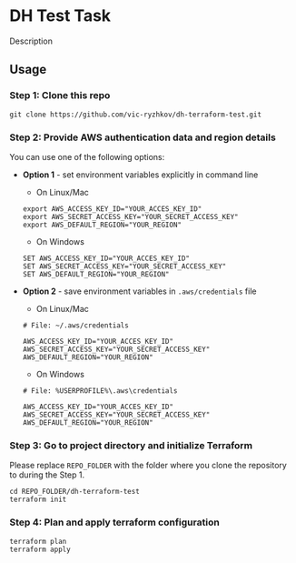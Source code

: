 # DH Test Task
Description 

## Usage

### Step 1: Clone this repo
  ```
  git clone https://github.com/vic-ryzhkov/dh-terraform-test.git
  ```

### Step 2: Provide AWS authentication data and region details

You can use one of the following options:

  * **Option 1** - set environment variables explicitly in command line
    * On Linux/Mac
    ```
    export AWS_ACCESS_KEY_ID="YOUR_ACCES_KEY_ID"
    export AWS_SECRET_ACCESS_KEY="YOUR_SECRET_ACCESS_KEY"
    export AWS_DEFAULT_REGION="YOUR_REGION"
    ```
    * On Windows
    ```
    SET AWS_ACCESS_KEY_ID="YOUR_ACCES_KEY_ID"
    SET AWS_SECRET_ACCESS_KEY="YOUR_SECRET_ACCESS_KEY"
    SET AWS_DEFAULT_REGION="YOUR_REGION"
    ```
    
  * **Option 2** - save environment variables in ```.aws/credentials``` file
    
    * On Linux/Mac
    ```
    # File: ~/.aws/credentials
    
    AWS_ACCESS_KEY_ID="YOUR_ACCES_KEY_ID"
    AWS_SECRET_ACCESS_KEY="YOUR_SECRET_ACCESS_KEY"
    AWS_DEFAULT_REGION="YOUR_REGION"
    ```
    
    * On Windows
    ```
    # File: %USERPROFILE%\.aws\credentials
    
    AWS_ACCESS_KEY_ID="YOUR_ACCES_KEY_ID"
    AWS_SECRET_ACCESS_KEY="YOUR_SECRET_ACCESS_KEY"
    AWS_DEFAULT_REGION="YOUR_REGION"    
    ```

### Step 3: Go to project directory and initialize Terraform
Please replace ```REPO_FOLDER``` with the folder where you clone the repository to during the Step 1.
  ```
  cd REPO_FOLDER/dh-terraform-test
  terraform init
  ```

### Step 4: Plan and apply terraform configuration
 ```
 terraform plan
 terraform apply
 ```

